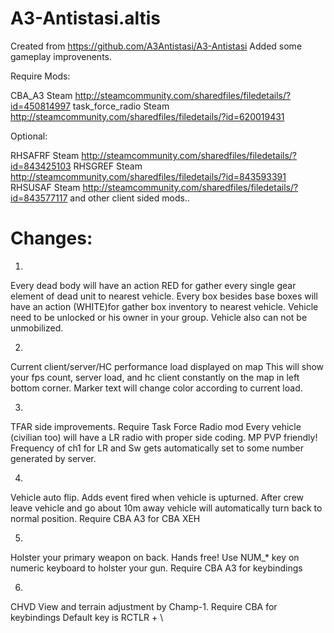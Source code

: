 # A3-Antistasi.altis
Created from https://github.com/A3Antistasi/A3-Antistasi
Added some gameplay improvenents.

Require Mods:

CBA_A3 	Steam 	http://steamcommunity.com/sharedfiles/filedetails/?id=450814997
task_force_radio 	Steam 	http://steamcommunity.com/sharedfiles/filedetails/?id=620019431

Optional:

RHSAFRF 	Steam 	http://steamcommunity.com/sharedfiles/filedetails/?id=843425103
RHSGREF 	Steam 	http://steamcommunity.com/sharedfiles/filedetails/?id=843593391
RHSUSAF 	Steam 	http://steamcommunity.com/sharedfiles/filedetails/?id=843577117
and other client sided mods..

# Changes:

1.
Every dead body will have an action RED for gather every single gear element of dead unit to nearest vehicle.
Every box besides base boxes will have an action (WHITE)for gather box inventory to nearest vehicle.
Vehicle need to be unlocked or his owner in your group. Vehicle also can not be unmobilized.

2.
Current client/server/HC performance load displayed on map
This will show your fps count, server load, and hc client constantly on the map in left bottom corner.
Marker text will change color according to current load.

3.
TFAR side improvements. Require Task Force Radio mod
Every vehicle (civilian too) will have a LR radio with proper side coding. MP PVP friendly!
Frequency of ch1 for LR and Sw gets automatically set to some number generated by server.

4.
Vehicle auto flip.
Adds event fired when vehicle is upturned.
After crew leave vehicle and go about 10m away vehicle will automatically turn back to normal position.
Require CBA A3 for CBA XEH

5.
Holster your primary weapon on back. Hands free!
Use NUM_* key on numeric keyboard to holster your gun.
Require CBA A3 for keybindings

6.
CHVD View and terrain adjustment by Champ-1.
Require CBA for keybindings
Default key is RCTLR + \
